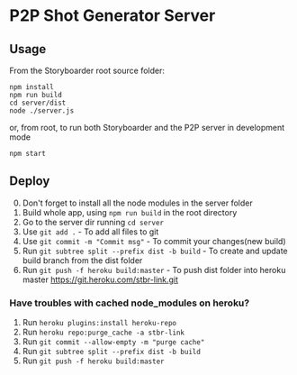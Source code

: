 # P2P Shot Generator Server

## Usage

From the Storyboarder root source folder:

    npm install
    npm run build
    cd server/dist
    node ./server.js

or, from root, to run both Storyboarder and the P2P server in development mode

    npm start

## Deploy

0. Don't forget to install all the node modules in the server folder
1. Build whole app, using `npm run build` in the root directory
2. Go to the server dir running `cd server`
3. Use `git add .` - To add all files to git
4. Use `git commit -m "Commit msg"` - To commit your changes(new build)
5. Run `git subtree split --prefix dist -b build` - To create and update build branch from the dist folder
6. Run `git push -f heroku build:master` - To push dist folder into heroku master https://git.heroku.com/stbr-link.git

### Have troubles with cached node_modules on heroku?

1. Run `heroku plugins:install heroku-repo`
2. Run `heroku repo:purge_cache -a stbr-link`
3. Run `git commit --allow-empty -m "purge cache"`
4. Run `git subtree split --prefix dist -b build`
5. Run `git push -f heroku build:master`

